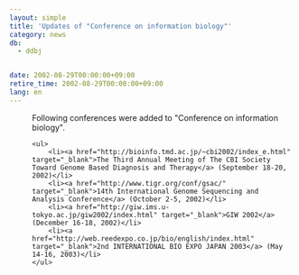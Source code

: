 ```yaml
---
layout: simple
title: 'Updates of "Conference on information biology"'
category: news
db:
  - ddbj


date: 2002-08-29T00:00:00+09:00
retire_time: 2002-08-29T00:00:00+09:00
lang: en
---
```


<dd>Following conferences were added to "Conference on information biology".

    <ul>
        <li><a href="http://bioinfo.tmd.ac.jp/~cbi2002/index_e.html" target="_blank">The Third Annual Meeting of The CBI Society Toward Genome Based Diagnosis and Therapy</a> (September 18-20, 2002)</li>
        <li><a href="http://www.tigr.org/conf/gsac/" target="_blank">14th International Genome Sequencing and Analysis Conference</a> (October 2-5, 2002)</li>
        <li><a href="http://giw.ims.u-tokyo.ac.jp/giw2002/index.html" target="_blank">GIW 2002</a> (December 16-18, 2002)</li>
        <li><a href="http://web.reedexpo.co.jp/bio/english/index.html" target="_blank">2nd INTERNATIONAL BIO EXPO JAPAN 2003</a> (May 14-16, 2003)</li>
    </ul>
</dd>
